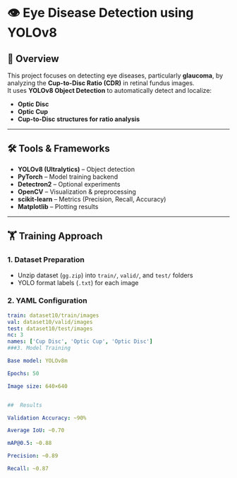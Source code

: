 # 👁️ Eye Disease Detection using YOLOv8

## 📖 Overview
This project focuses on detecting eye diseases, particularly **glaucoma**, by analyzing the **Cup-to-Disc Ratio (CDR)** in retinal fundus images.  
It uses **YOLOv8 Object Detection** to automatically detect and localize:  

- **Optic Disc**  
- **Optic Cup**  
- **Cup-to-Disc structures for ratio analysis**  

---

## 🛠️ Tools & Frameworks
- **YOLOv8 (Ultralytics)** – Object detection  
- **PyTorch** – Model training backend  
- **Detectron2** – Optional experiments  
- **OpenCV** – Visualization & preprocessing  
- **scikit-learn** – Metrics (Precision, Recall, Accuracy)  
- **Matplotlib** – Plotting results  

---

## 🏋️ Training Approach

### 1. Dataset Preparation
- Unzip dataset (`gg.zip`) into `train/`, `valid/`, and `test/` folders  
- YOLO format labels (`.txt`) for each image  

### 2. YAML Configuration
```yaml
train: dataset10/train/images
val: dataset10/valid/images
test: dataset10/test/images
nc: 3
names: ['Cup Disc', 'Optic Cup', 'Optic Disc']
###3. Model Training

Base model: YOLOv8m

Epochs: 50

Image size: 640×640


##  Results

Validation Accuracy: ~90%

Average IoU: ~0.70

mAP@0.5: ~0.88

Precision: ~0.89

Recall: ~0.87
